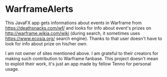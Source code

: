 # WarframeAlerts

This JavaFX app gets informations about events in Warframe from https://deathsnacks.com/wf/ and looks for info about event's prizes on http://warframe.wikia.com/wiki (during search, it sometimes uses https://www.ecosia.org/ search engine). Thanks to that user doesn't have to look for info about prize on his/her own.

I am not owner of sites mentioned above. I am grateful to their creators for making such contribution to Warframe fanbase. 
This project doesn't mean to exploit their work, it's just an app made by fellow Tenno for personal usage.

